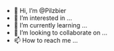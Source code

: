 - 👋 Hi, I’m @Pilzbier
- 👀 I’m interested in ...
- 🌱 I’m currently learning ...
- 💞️ I’m looking to collaborate on ...
- 📫 How to reach me ...

<!---
Pilzbier/Pilzbier is a ✨ special ✨ repository because its `README.md` (this file) appears on your GitHub profile.
You can click the Preview link to take a look at your changes.
--->

